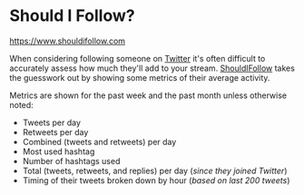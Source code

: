# Should I Follow?

https://www.shouldifollow.com

When considering following someone on [Twitter](https://twitter.com/) it's often difficult to accurately assess how much they'll add to your stream. [ShouldIFollow](https://www.shouldifollow.com) takes the guesswork out by showing some metrics of their average activity. 

Metrics are shown for the past week and the past month unless otherwise noted:

* Tweets per day
* Retweets per day
* Combined (tweets and retweets) per day
* Most used hashtag
* Number of hashtags used
* Total (tweets, retweets, and replies) per day (_since they joined Twitter_)
* Timing of their tweets broken down by hour (_based on last 200 tweets_)

